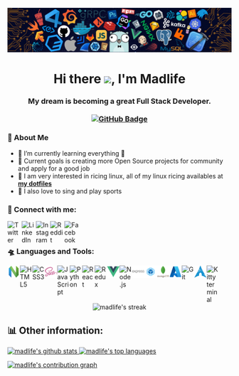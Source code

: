 <!-- <a href="#"><img width="100%" height="auto" src="https://i.imgur.com/iXuL1HG.png" height="175px"/></a> -->
![banner.png](./github-banner.png)
<h1 align="center">Hi there <img src="https://raw.githubusercontent.com/MartinHeinz/MartinHeinz/master/wave.gif" width="30px">, I'm Madlife</h1>
<h3 align="center">
  My dream is becoming a great Full Stack Developer.
  <br />
  <br />
  <div>
    <a href="https://github.com/TamTH-Dev?tab=followers"><img src="https://img.shields.io/github/followers/TamTH-Dev?label=Followers&style=social" alt="GitHub Badge"></a>
  </div>
</h3>


### 🙋 About Me

- 🌱 I’m currently learning everything 🤣
- 🥅 Current goals is creating more Open Source projects for community and apply for a good job
- 🐧 I am very interested in ricing linux, all of my linux ricing availables at **[my dotfiles](https://github.com/TamTH-Dev/dotfiles)** 
- 🏁 I also love to sing and play sports

### 🚀 Connect with me:

<p align="left">
  <a href="https://twitter.com/Madlife48902037" target="_blank">
    <img align="left" alt="Twitter" width="32px" src="https://img.icons8.com/fluent/48/000000/twitter.png" />
  </a>
  <a href="https://www.linkedin.com/in/tam-tran-11a6ba1a1" target="_blank">
    <img align="left" alt="LinkedIn" width="32px" src="https://img.icons8.com/fluent/48/000000/linkedin.png" />
  </a>
  <a href="https://www.instagram.com/madlife_th" target="_blank">
    <img align="left" alt="Instagram" width="32px" src="https://img.icons8.com/fluent/48/000000/instagram-new.png" />
  </a>
  <a href="https://www.reddit.com/user/Madlife_S" target="_blank">
    <img align="left" alt="Reddit" width="32px" src="https://img.icons8.com/fluent/48/000000/reddit.png" />
  </a>
  <a href="https://www.facebook.com/profile.php?id=100005755451639" target="_blank">
    <img align="left" alt="Facebook" width="32px" src="https://img.icons8.com/fluent/48/000000/facebook-new.png" />
  </a>
</p>

<br />
<br />

### 🛸 Languages and Tools:

<p align="left">
  <a href="https://neovim.io/" target="_blank">
    <img align="left" alt="Neovim" width="28px" src="https://raw.githubusercontent.com/github/explore/main/topics/neovim/neovim.png" />
  </a>
  <a href="https://developer.mozilla.org/en-US/docs/Web/HTML" target="_blank">
    <img align="left" alt="HTML5" width="28px" src="https://img.icons8.com/color/48/000000/html-5.png" />
  </a>
  <a href="https://developer.mozilla.org/en-US/docs/Web/CSS" target="_blank">
    <img align="left" alt="CSS3" width="28px" src="https://img.icons8.com/color/48/000000/css3.png" />
  </a>
  <a href="https://sass-lang.com/" target="_blank">
    <img align="left" alt="Sass" width="28px" src="https://raw.githubusercontent.com/github/explore/main/topics/sass/sass.png" />
  </a>
  <a href="https://developer.mozilla.org/en-US/docs/Web/JavaScript" target="_blank">
    <img align="left" alt="JavaScript" width="28px" src="https://img.icons8.com/color/48/000000/javascript.png" />
  </a>
  <a href="https://www.python.org/" target="_blank">
    <img align="left" alt="Python" width="28px" src="https://img.icons8.com/color/48/000000/python.png" />
  </a>
  <a href="https://reactjs.org/" target="_blank">
    <img align="left" alt="React" width="28px" src="https://img.icons8.com/color/48/000000/react-native.png" />
  </a href="">
  <a href="https://redux.js.org/" target="_blank">
    <img align="left" alt="Redux" width="28px" src="https://img.icons8.com/color/48/000000/redux.png" />
  </a>
  <a href="https://vuejs.org/" target="_blank">
    <img align="left" alt="Vue" width="28px" src="https://raw.githubusercontent.com/github/explore/main/topics/vue/vue.png" />
  </a>
  <a href="https://nodejs.org/en/" target="_blank">
    <img align="left" alt="Node.js" width="28px" src="https://img.icons8.com/color/48/000000/nodejs.png" />
  </a>
  <a href="https://expressjs.com/" target="_blank">
    <img align="left" alt="ExpressJS" width="28px" src="https://raw.githubusercontent.com/devicons/devicon/master/icons/express/express-original-wordmark.svg" />
  </a>
  <a href="https://webpack.js.org/" target="_blank">
    <img align="left" alt="Webpack" width="28px" src="https://raw.githubusercontent.com/github/explore/main/topics/webpack/webpack.png" />
  </a>
  <a href="https://www.mongodb.com/" target="_blank">
    <img align="left" alt="MongoDB" width="28px" src="https://raw.githubusercontent.com/devicons/devicon/master/icons/mongodb/mongodb-original-wordmark.svg" />
  </a>
  <a href="https://azure.microsoft.com/en-us/" target="_blank">
    <img align="left" alt="Azure" width="28px" src="https://raw.githubusercontent.com/github/explore/main/topics/azure/azure.png" />
  </a>
  <a href="https://git-scm.com/" target="_blank">
    <img align="left" alt="Git" width="28px" src="https://img.icons8.com/color/48/000000/git.png" />
  </a>
  <a href="https://archlinux.org/" target="_blank">
    <img align="left" alt="ArchLinux" width="28px" src="https://raw.githubusercontent.com/github/explore/main/topics/archlinux/archlinux.png" />
  </a>
  <a href="https://sw.kovidgoyal.net/kitty/" target="_blank">
    <img align="left" alt="Kitty terminal" width="28px" src="https://img.icons8.com/color/48/000000/kitty.png" />
  </a>
</p>

<br />
<br />
<br />

<p align="center"><img title="🔥 Get streak stats for your profile at git.io/streak-stats" alt="madlife's streak" src="https://github-readme-streak-stats.herokuapp.com/?user=TamTH-Dev&theme=tokyonight&hide_border=true"/></p>

## 📊 Other information:

<a href="https://github.com/TamTH-Dev" target="_blank">
  <img src="https://github-readme-stats.vercel.app/api?username=TamTH-Dev&show_icons=true&count_private=true&theme=tokyonight&hide_border=true" alt="madlife's github stats"/>
</a>
<a href="https://github.com/TamTH-Dev" target="_blank">
  <img src="https://github-readme-stats.vercel.app/api/top-langs/?username=TamTH-Dev&langs_count=8&count_private=true&layout=compact&theme=tokyonight&hide_border=true" alt="madlife's top languages" />
</a>

<br />

<!-- <a href="https://github.com/TamTH-Dev" target="_blank"><img alt="madlife's contribution graph" src="https://activity-graph.herokuapp.com/graph?username=TamTH-Dev&bg_color=0D1117&color=5BCDEC&line=5BCDEC&point=FFFFFF&hide_border=true" /></a> -->
<a href="https://github.com/TamTH-Dev" target="_blank"><img alt="madlife's contribution graph" src="https://activity-graph.herokuapp.com/graph?username=TamTH-Dev&hide_border=true&theme=tokyonight" /></a>
